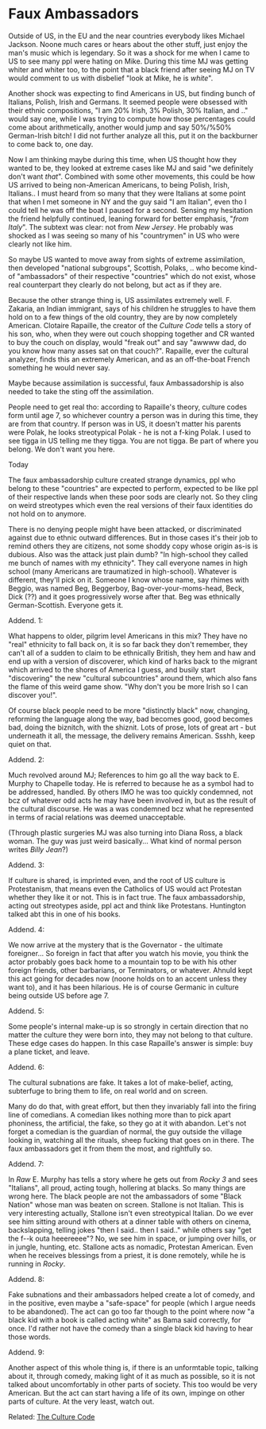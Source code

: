 # Faux Ambassadors 

Outside of US, in the EU and the near countries everybody likes
Michael Jackson. Noone much cares or hears about the other stuff, just
enjoy the man's music which is legendary. So it was a shock for me
when I came to US to see many ppl were hating on Mike. During this
time MJ was getting whiter and whiter too, to the point that a black
friend after seeing MJ on TV would comment to us with disbelief
"look at Mike, he is *white*".

Another shock was expecting to find Americans in US, but finding bunch
of Italians, Polish, Irish and Germans. It seemed people were obsessed
with their ethnic compositions, "I am 20% Irish, 3% Polish, 30%
Italian, and .." would say one, while I was trying to compute how
those percentages could come about arithmetically, another would jump
and say 50%/%50% German-Irish bitch! I did not further analyze all
this, put it on the backburner to come back to, one day.

Now I am thinking maybe during this time, when US thought how they
wanted to be, they looked at extreme cases like MJ and said "we
definitely don't want *that*". Combined with some other movements,
this could be how US arrived to being non-American Americans, to being
Polish, Irish, Italians.. I must heard from so many that they were
Italians at some point that when I met someone in NY and the guy said
"I am Italian", even tho I could tell he was off the boat I paused for
a second. Sensing my hesitation the friend helpfully continued,
leaning forward for better emphasis, "*from Italy*". The subtext was
clear: not from *New Jersey*. He probably was shocked as I was seeing
so many of his "countrymen" in US who were clearly not like him.

So maybe US wanted to move away from sights of extreme assimilation,
then developed "national subgroups", Scottish, Polaks, ..  who become
kind-of "ambassadors" of their respective "countries" which do not
exist, whose real counterpart they clearly do not belong, but act as
if they are.

Because the other strange thing is, US assimilates extremely
well. F. Zakaria, an Indian immigrant, says of his children he
struggles to have them hold on to a few things of the old country,
they are by now completely American. Clotaire Rapaille, the creator of
the *Culture Code* tells a story of his son, who, when they were out
couch shopping together and CR wanted to buy the couch on display,
would "freak out" and say "awwww dad, do you know how many asses sat
on that couch?". Rapaille, ever the cultural analyzer, finds this an
extremely American, and as an off-the-boat French something he would
never say.

Maybe because assimilation is successful, faux Ambassadorship is also
needed to take the sting off the assimilation.

People need to get real tho: according to Rapaille's theory, culture
codes form until age 7, so whichever country a person was in during
this time, they are from that country. If person was in US, it doesn't
matter his parents were Polak, he looks streotypical Polak - he is not
a f-king Polak. I used to see tigga in US telling me they tigga. You
are not tigga. Be part of where you belong. We don't want you here.

Today

The faux ambassadorship culture created strange dynamics, ppl who
belong to these "countries" are expected to perform, expected to be
like ppl of their respective lands when these poor sods are clearly
not. So they cling on weird streotypes which even the real versions of
their faux identities do not hold on to anymore.

There is no denying people might have been attacked, or discriminated
against due to ethnic outward differences. But in those cases it's
their job to remind others they are citizens, not some shoddy copy
whose origin as-is is dubious. Also was the attack just plain dumb?
"In high-school they called me bunch of names with my ethnicity". They
call everyone names in high school (many Americans are traumatized in
high-school). Whatever is different, they'll pick on it. Someone I
know whose name, say rhimes with Beggio, was named Beg, Beggerboy,
Bag-over-your-moms-head, Beck, Dick (??) and it goes progressively
worse after that. Beg was ethnically German-Scottish. Everyone gets
it.

Addend. 1:

What happens to older, pilgrim level Americans in this mix?  They have
no "real" ethnicity to fall back on, it is so far back they don't
remember, they can't all of a sudden to claim to be ethnically
British, they hem and haw and end up with a version of discoverer,
which kind of harks back to the migrant which arrived to the shores of
America I guess, and busily start "discovering" the new "cultural
subcountries" around them, which also fans the flame of this weird game
show. "Why don't you be more Irish so I can discover you!".

Of course black people need to be more "distinctly black" now,
changing, reforming the language along the way, bad becomes good, good
becomes bad, doing the biznitch, with the shiznit. Lots of prose, lots
of great art - but underneath it all, the message, the delivery
remains American. Ssshh, keep quiet on that.

Addend. 2:

Much revolved around MJ; References to him go all the way back to
E. Murphy to Chapelle today. He is referred to because he as a symbol
had to be addressed, handled. By others IMO he was too quickly
condemned, not bcz of whatever odd acts he may have been involved in,
but as the result of the cultural discourse. He was a was condemned
bcz what he represented in terms of racial relations was deemed
unacceptable.

(Through plastic surgeries MJ was also turning into Diana Ross, a
black woman. The guy was just weird basically... What kind of normal
person writes *Billy Jean*?)

Addend. 3:

If culture is shared, is imprinted even, and the root of US culture is
Protestanism, that means even the Catholics of US would act Protestan
whether they like it or not. This is in fact true. The faux
ambassadorship, acting out streotypes aside, ppl act and think like
Protestans. Huntington talked abt this in one of his books.

Addend. 4:

We now arrive at the mystery that is the Governator - the ultimate
foreigner... So foreign in fact that after you watch his movie, you
think the actor probably goes back home to a mountain top to be with
his other foreign friends, other barbarians, or Terminators, or
whatever. Ahnuld kept this act going for decades now (noone holds on
to an accent unless they want to), and it has been hilarious. He is of
course Germanic in culture being outside US before age 7.

Addend. 5:

Some people's internal make-up is so strongly in certain direction
that no matter the culture they were born into, they may not belong to
that culture. These edge cases do happen.  In this case Rapaille's
answer is simple: buy a plane ticket, and leave.

Addend. 6:

The cultural subnations are fake. It takes a lot of make-belief,
acting, subterfuge to bring them to life, on real world and on
screen.

Many do do that, with great effort, but then they invariably fall into
the firing line of comedians. A comedian likes nothing more than to
pick apart phoniness, the artificial, the fake, so they go at it with
abandon. Let's not forget a comedian is the guardian of normal, the
guy outside the village looking in, watching all the rituals, sheep
fucking that goes on in there. The faux ambassadors get it from them
the most, and rightfully so.

Addend. 7:

In *Raw* E. Murphy has tells a story where he gets out from *Rocky 3*
and sees "Italians", all proud, acting tough, hollering at blacks. So
many things are wrong here. The black people are not the ambassadors
of some "Black Nation" whose man was beaten on screen. Stallone is not
Italian. This is very interesting actually, Stallone isn't even
streotypical Italian. Do we ever see him sitting around with others at
a dinner table with others on cinema, backslapping, telling jokes
"then I said.. then I said.."  while others say "get the f--k outa
heeereeee"? No, we see him in space, or jumping over hills, or in
jungle, hunting, etc. Stallone acts as nomadic, Protestan
American. Even when he receives blessings from a priest, it is done
remotely, while he is running in *Rocky*.

Addend. 8:

Fake subnations and their ambassadors helped create a lot of comedy,
and in the positive, even maybe a "safe-space" for people (which I
argue needs to be abandoned). The act can go too far though to the
point where now "a black kid with a book is called acting white" as
Bama said correctly, for once. I'd rather not have the comedy than a
single black kid having to hear those words.

Addend. 9:

Another aspect of this whole thing is, if there is an unformtable
topic, talking about it, through comedy, making light of it as much as
possible, so it is not talked about uncomfortably in other parts of
society. This too would be very American. But the act can start having
a life of its own, impinge on other parts of culture. At the very
least, watch out. 

Related: [The Culture Code](https://muratk3n.github.io/thirdwave/en/2014/06/the-culture-code.html)


